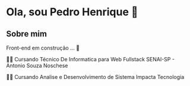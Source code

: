 # Ola, sou Pedro Henrique 👋

<h2> Sobre mim</h2>
<p> Front-end em construção ... 👷
 
 👨‍💻  Cursando Técnico De Informatica para Web Fullstack SENAI-SP - Antonio Souza Noschese</p>
<p>
 👨‍💻  Cursando Analise e Desenvolvimento de Sistema Impacta Tecnologia</p>



<!--
**pedroHenrique013/pedroHenrique013** is a ✨ _special_ ✨ repository because its `README.md` (this file) appears on your GitHub profile.

Here are some ideas to get you started:

- 🔭 I’m currently working on ...
- 🌱 I’m currently learning ...
- 👯 I’m looking to collaborate on ...
- 🤔 I’m looking for help with ...
- 💬 Ask me about ...
- 📫 How to reach me: ...
- 😄 Pronouns: ...
- ⚡ Fun fact: ...
-->

